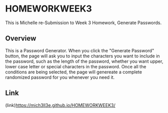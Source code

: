 # HOMEWORKWEEK3

This is Michelle re-Submission to Week 3 Homework, Generate Passwords.

## Overview
This is a Password Generator. When you click the "Generate Password" button, the page will ask you to input the characters you want to include in the password, such as the length of the password, whether you want upper, lower case letter or special characters in the password. Once all the conditions are being selected, the page will genereate a complete randomized password for you whenever you need it.

## Link
(link)https://mich3ll3e.github.io/HOMEWORKWEEK3/
